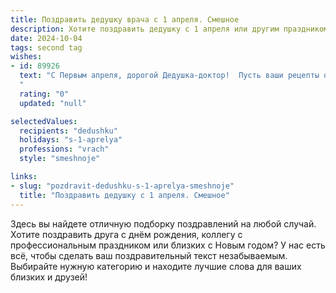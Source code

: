 ```yaml
---
title: Поздравить дедушку врача с 1 апреля. Смешное
description: Хотите поздравить дедушку с 1 апреля или другим праздником? Наш ИИ создаст незабываемое поздравление, а вы обязательно выделитесь среди других.  
date: 2024-10-04
tags: second tag
wishes:
- id: 89926
  text: "С Первым апреля, дорогой Дедушка-доктор!  Пусть ваши рецепты от смеха будут такими же действенными, как и от простуды!  Желаю вам в этот день не только повеселиться от души, но и никому не попасться на удочку первоапрельской шутки (разве что, на вашу собственную)!  Здоровья вам крепкого, как ваша диссертация по борьбе с вирусами!
  "
  rating: "0"
  updated: "null"

selectedValues:
  recipients: "dedushku"
  holidays: "s-1-aprelya"
  professions: "vrach"
  style: "smeshnoje"

links:
- slug: "pozdravit-dedushku-s-1-aprelya-smeshnoje"
  title: "Поздравить дедушку с 1 апреля. Смешное"
---
```


Здесь вы найдете отличную подборку поздравлений на любой случай.
Хотите поздравить друга с днём рождения, коллегу с профессиональным праздником или близких с Новым годом? У нас есть всё, чтобы сделать ваш поздравительный текст незабываемым. Выбирайте нужную категорию и находите лучшие слова для ваших близких и друзей!
